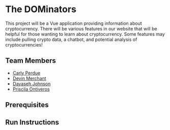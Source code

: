 # The DOMinators

This project will be a Vue application providing information about cryptocurrency. There will be various features in our website that will be helpful for those wanting to learn about cryptocurrency. Some features may include pulling crypto data, a chatbot, and potential analysis of cryptocurrencies!

## Team Members

* [Carly Perdue](https://github.com/caperdue/CIS350-HW2-Perdue)
* [Devin Merchant](https://github.com/mDevinn/CIS350-HW2-Merchant)
* [Dayaseh Johnson](https://github.com/johndaya1/CIS350-HW2-Johnson.git)
* [Priscila Ontiveros](https://github.com/megapris/CIS350-HW2-ontiveros)

## Prerequisites
## Run Instructions
